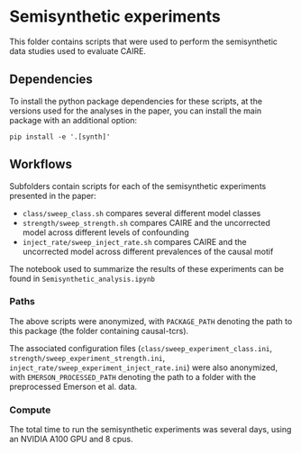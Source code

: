 # Semisynthetic experiments

This folder contains scripts that were used to perform the semisynthetic data studies used to evaluate CAIRE.

## Dependencies
To install the python package dependencies for these scripts,
at the versions used for the analyses in the paper,
you can install the main package with an additional option:

```
pip install -e '.[synth]'
```

## Workflows

Subfolders contain scripts for each of the semisynthetic experiments presented in the paper:
- `class/sweep_class.sh` compares several different model classes
- `strength/sweep_strength.sh` compares CAIRE and the uncorrected model across different levels of confounding
- `inject_rate/sweep_inject_rate.sh` compares CAIRE and the uncorrected model across different prevalences of the causal motif

The notebook used to summarize the results of these experiments can be found in `Semisynthetic_analysis.ipynb`

### Paths

The above scripts were anonymized, with `PACKAGE_PATH` denoting the path to this package (the folder containing causal-tcrs).

The associated configuration files 
(`class/sweep_experiment_class.ini`, `strength/sweep_experiment_strength.ini`, `inject_rate/sweep_experiment_inject_rate.ini`)
were also anonymized, 
with `EMERSON_PROCESSED_PATH` denoting the path to a folder with the preprocessed Emerson et al. data.


### Compute

The total time to run the semisynthetic experiments was several days, using an NVIDIA A100 GPU and 8 cpus.
